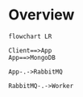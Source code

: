 # Overview
```mermaid
flowchart LR

Client==>App
App==>MongoDB

App-.->RabbitMQ

RabbitMQ-.->Worker
